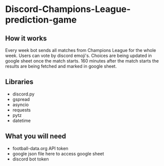 # Discord-Champions-League-prediction-game
## How it works
Every week bot sends all matches from Champions League for the whole week. Users can vote by discord emoji's. Choices are being updated in google sheet once the match starts. 160 minutes after the match starts the results are being fetched and marked in google sheet.

## Libraries
- discord.py
- gspread
- asyncio
- requests
- pytz
- datetime
## What you will need
- football-data.org API token
- google json file here to access google sheet
- discord bot token
